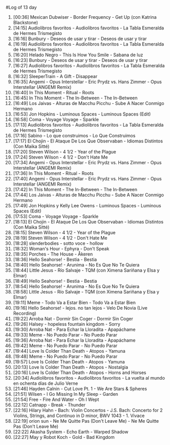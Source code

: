 #Log of 13 day

1. [00:36] Mexican Dubwiser - Border Frequency - Get Up (con Katrina Blackstone)
1. [14:15] Audiolibros favoritos - Audiolibros favoritos - La Tabla Esmeralda de Hermes Trismegisto
1. [16:16] Bunbury - Deseos de usar y tirar - Deseos de usar y tirar
1. [16:19] Audiolibros favoritos - Audiolibros favoritos - La Tabla Esmeralda de Hermes Trismegisto
1. [16:20] Helado Negro - This Is How You Smile - Sabana de luz
1. [16:23] Bunbury - Deseos de usar y tirar - Deseos de usar y tirar
1. [16:27] Audiolibros favoritos - Audiolibros favoritos - La Tabla Esmeralda de Hermes Trismegisto
1. [16:32] SleeperTrain - A Gift - Disappear
1. [16:35] Angemi - Opus Interstellar - Eric Prydz vs. Hans Zimmer - Opus Interstellar (ANGEMI Remix)
1. [16:40] In This Moment - Ritual - Roots
1. [16:45] In This Moment - The In-Between - The In-Between
1. [16:49] Los Jaivas - Alturas de Macchu Picchu - Sube A Nacer Conmigo Hermano
1. [16:53] Jon Hopkins - Luminous Spaces - Luminous Spaces (Edit)
1. [16:58] Coma - Voyage Voyage - Sparkle
1. [17:13] Audiolibros favoritos - Audiolibros favoritos - La Tabla Esmeralda de Hermes Trismegisto
1. [17:16] Sabino - Lo que construimos - Lo Que Construimos
1. [17:17] El Chojin - El Ataque De Los Que Observaban - Idiomas Distintos (Con Maika Sitté)
1. [17:20] Steven Wilson - 4 1/2 - Year of the Plague
1. [17:24] Steven Wilson - 4 1/2 - Don't Hate Me
1. [17:34] Angemi - Opus Interstellar - Eric Prydz vs. Hans Zimmer - Opus Interstellar (ANGEMI Remix)
1. [17:36] In This Moment - Ritual - Roots
1. [17:40] Angemi - Opus Interstellar - Eric Prydz vs. Hans Zimmer - Opus Interstellar (ANGEMI Remix)
1. [17:42] In This Moment - The In-Between - The In-Between
1. [17:44] Los Jaivas - Alturas de Macchu Picchu - Sube A Nacer Conmigo Hermano
1. [17:49] Jon Hopkins y Kelly Lee Owens - Luminous Spaces - Luminous Spaces (Edit)
1. [17:53] Coma - Voyage Voyage - Sparkle
1. [18:13] El Chojin - El Ataque De Los Que Observaban - Idiomas Distintos (Con Maika Sitté)
1. [18:15] Steven Wilson - 4 1/2 - Year of the Plague
1. [18:19] Steven Wilson - 4 1/2 - Don't Hate Me
1. [18:28] slenderbodies - sotto voce - hollow
1. [18:32] Woman's Hour - Ephyra - Don't Speak
1. [18:35] Porches - The House - Åkeren
1. [18:36] Hello Seahorse! - Bestia - Bestia
1. [18:40] Hello Seahorse! - Arunima - No Es Que No Te Quiera
1. [18:44] Little Jesus - Río Salvaje - TQM (con Ximena Sariñana y Elsa y Elmar)
1. [18:49] Hello Seahorse! - Bestia - Bestia
1. [18:54] Hello Seahorse! - Arunima - No Es Que No Te Quiera
1. [18:58] Little Jesus - Río Salvaje - TQM (con Ximena Sariñana y Elsa y Elmar)
1. [19:11] Meme - Todo Va a Estar Bien - Todo Va a Estar Bien
1. [19:16] Hello Seahorse! - lejos. no tan lejos - Velo De Novia (Live Recording)
1. [19:22] Arroba Nat - Dormir Sin Coger - Dormir Sin Coger
1. [19:26] Halsey - hopeless fountain kingdom - Sorry
1. [19:30] Arroba Nat - Para Echar la Lloradita - Apapáchame
1. [19:33] Meme - No Puedo Parar - No Puedo Parar
1. [19:36] Arroba Nat - Para Echar la Lloradita - Apapáchame
1. [19:42] Meme - No Puedo Parar - No Puedo Parar
1. [19:44] Love Is Colder Than Death - Atopos - Yamuna
1. [19:48] Meme - No Puedo Parar - No Puedo Parar
1. [19:57] Love Is Colder Than Death - Atopos - Yamuna
1. [20:13] Love Is Colder Than Death - Atopos - Nostalgia
1. [20:16] Love Is Colder Than Death - Atopos - Horns and Horses
1. [20:34] Audiolibros favoritos - Audiolibros favoritos - La vuelta al mundo en ochenta días de Julio Verne
1. [21:46] Hayden Calnin - Cut Love Pt. 1 - We Are Stars & Spheres
1. [21:51] Wilsen - I Go Missing In My Sleep - Garden
1. [21:54] Free - Fire And Water - Oh I Wept
1. [22:12] Catnapp - Break - Thunder
1. [22:16] Hilary Hahn - Bach: Violin Concertos - J.S. Bach: Concerto for 2 Violins, Strings, and Continuo in D minor, BWV 1043 - 1. Vivace
1. [22:19] orion sun - Ne Me Quitte Pas (Don't Leave Me) - Ne Me Quitte Pas (Don't Leave Me)
1. [22:22] Akasha System - Echo Earth - Warped Shadow
1. [22:27] May y Robot Koch - Gold - Bad Kingdom
